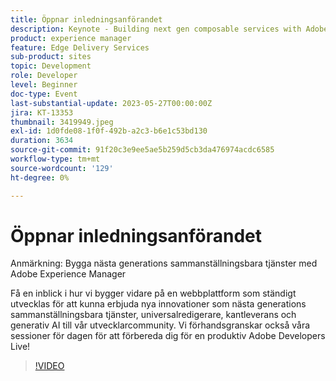 ```yaml
---
title: Öppnar inledningsanförandet
description: Keynote - Building next gen composable services with Adobe Experience ManagerFå en inblick i hur vi bygger vidare på en webbplattform som ständigt utvecklas för att kunna erbjuda nya innovationer som nästa generations sammanställningsbara tjänster, universalredigerare, kantleverans och generativ AI till vår utvecklarcommunity. Vi förhandsgranskar också våra sessioner för dagen för att förbereda dig för en produktiv Adobe Developers Live!
product: experience manager
feature: Edge Delivery Services
sub-product: sites
topic: Development
role: Developer
level: Beginner
doc-type: Event
last-substantial-update: 2023-05-27T00:00:00Z
jira: KT-13353
thumbnail: 3419949.jpeg
exl-id: 1d0fde08-1f0f-492b-a2c3-b6e1c53bd130
duration: 3634
source-git-commit: 91f20c3e9ee5ae5b259d5cb3da476974acdc6585
workflow-type: tm+mt
source-wordcount: '129'
ht-degree: 0%

---
```


# Öppnar inledningsanförandet

Anmärkning: Bygga nästa generations sammanställningsbara tjänster med Adobe Experience Manager

Få en inblick i hur vi bygger vidare på en webbplattform som ständigt utvecklas för att kunna erbjuda nya innovationer som nästa generations sammanställningsbara tjänster, universalredigerare, kantleverans och generativ AI till vår utvecklarcommunity. Vi förhandsgranskar också våra sessioner för dagen för att förbereda dig för en produktiv Adobe Developers Live!

>[!VIDEO](https://video.tv.adobe.com/v/3419949/?learn=on)
